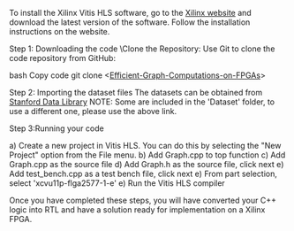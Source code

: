 To install the Xilinx Vitis HLS software, go to the [Xilinx website](https://www.bing.com/ck/a?!&&p=b266d0aa7fdab65fJmltdHM9MTY5MDE1NjgwMCZpZ3VpZD0wMTZhYzM2ZS1lZTg4LTYwZjMtM2E0ZS1kMjc1ZWZlYTYxYTcmaW5zaWQ9NTIwNg&ptn=3&hsh=3&fclid=016ac36e-ee88-60f3-3a4e-d275efea61a7&psq=download+xilinx+vivado+hls&u=a1aHR0cHM6Ly93d3cueGlsaW54LmNvbS9zdXBwb3J0L2Rvd25sb2FkLmh0bWw&ntb=1) and download the latest version of the software. Follow the installation instructions on the website.

Step 1: Downloading the code
\\Clone the Repository: Use Git to clone the code repository from GitHub:

bash
Copy code
git clone <[Efficient-Graph-Computations-on-FPGAs](https://github.com/kunjpatel24/Effiecient-Graph-Computations-on-FPGAs/tree/master)>

Step 2: Importing the dataset files
The datasets can be obtained from [Stanford Data Library](https://snap.stanford.edu/snap/download.html)
NOTE: Some are included in the 'Dataset' folder, to use a different one, please use the above link.

Step 3:Running your code

a) Create a new project in Vitis HLS. You can do this by selecting the "New Project" option from the File menu.
b) Add Graph.cpp to top function
c) Add Graph.cpp as the source file
d) Add Graph.h as the source file, click next
e) Add test_bench.cpp as a test bench file, click next
e) From part selection, select 'xcvu11p-flga2577-1-e'
e) Run the Vitis HLS compiler

Once you have completed these steps, you will have converted your C++ logic into RTL and have a solution ready for implementation on a Xilinx FPGA.
